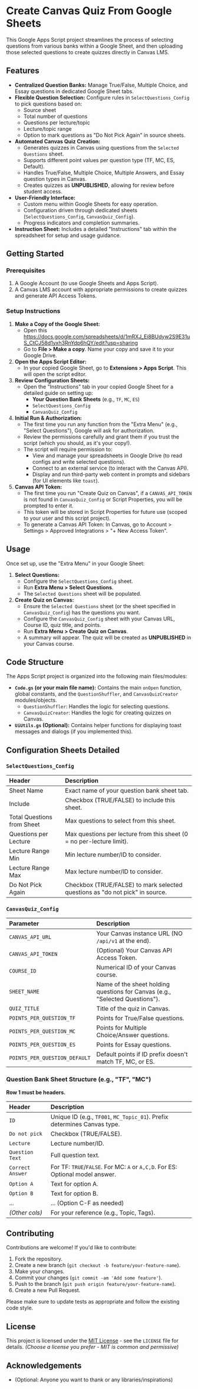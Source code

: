 # Create Canvas Quiz From Google Sheets

This Google Apps Script project streamlines the process of selecting questions from various banks within a Google Sheet, and then uploading those selected questions to create quizzes directly in Canvas LMS.

## Features

*   **Centralized Question Banks:** Manage True/False, Multiple Choice, and Essay questions in dedicated Google Sheet tabs.
*   **Flexible Question Selection:** Configure rules in `SelectQuestions_Config` to pick questions based on:
    *   Source sheet
    *   Total number of questions
    *   Questions per lecture/topic
    *   Lecture/topic range
    *   Option to mark questions as "Do Not Pick Again" in source sheets.
*   **Automated Canvas Quiz Creation:**
    *   Generates quizzes in Canvas using questions from the `Selected Questions` sheet.
    *   Supports different point values per question type (TF, MC, ES, Default).
    *   Handles True/False, Multiple Choice, Multiple Answers, and Essay question types in Canvas.
    *   Creates quizzes as **UNPUBLISHED**, allowing for review before student access.
*   **User-Friendly Interface:**
    *   Custom menu within Google Sheets for easy operation.
    *   Configuration driven through dedicated sheets (`SelectQuestions_Config`, `CanvasQuiz_Config`).
    *   Progress indicators and completion summaries.
*   **Instruction Sheet:** Includes a detailed "Instructions" tab within the spreadsheet for setup and usage guidance.

## Getting Started

### Prerequisites

1.  A Google Account (to use Google Sheets and Apps Script).
2.  A Canvas LMS account with appropriate permissions to create quizzes and generate API Access Tokens.

### Setup Instructions

1.  **Make a Copy of the Google Sheet:**
    *   Open this https://docs.google.com/spreadsheets/d/1mRXJ_Ei8BUdyw2S9E31uS_CtCJ58d1yxh3RnYdp6hQY/edit?usp=sharing
    *   Go to **File > Make a copy**. Name your copy and save it to your Google Drive.
2.  **Open the Apps Script Editor:**
    *   In your copied Google Sheet, go to **Extensions > Apps Script**. This will open the script editor.
3.  **Review Configuration Sheets:**
    *   Open the "Instructions" tab in your copied Google Sheet for a detailed guide on setting up:
        *   **Your Question Bank Sheets** (e.g., `TF`, `MC`, `ES`)
        *   `SelectQuestions_Config`
        *   `CanvasQuiz_Config`
4.  **Initial Run & Authorization:**
    *   The first time you run any function from the "Extra Menu" (e.g., "Select Questions"), Google will ask for authorization.
    *   Review the permissions carefully and grant them if you trust the script (which you should, as it's your copy!).
    *   The script will require permission to:
        *   View and manage your spreadsheets in Google Drive (to read configs and write selected questions).
        *   Connect to an external service (to interact with the Canvas API).
        *   Display and run third-party web content in prompts and sidebars (for UI elements like `toast`).
5.  **Canvas API Token:**
    *   The first time you run "Create Quiz on Canvas", if a `CANVAS_API_TOKEN` is not found in `CanvasQuiz_Config` or Script Properties, you will be prompted to enter it.
    *   This token will be stored in Script Properties for future use (scoped to your user and this script project).
    *   To generate a Canvas API Token: In Canvas, go to Account > Settings > Approved Integrations > "+ New Access Token".

## Usage

Once set up, use the "Extra Menu" in your Google Sheet:

1.  **Select Questions:**
    *   Configure the `SelectQuestions_Config` sheet.
    *   Run **Extra Menu > Select Questions**.
    *   The `Selected Questions` sheet will be populated.
2.  **Create Quiz on Canvas:**
    *   Ensure the `Selected Questions` sheet (or the sheet specified in `CanvasQuiz_Config`) has the questions you want.
    *   Configure the `CanvasQuiz_Config` sheet with your Canvas URL, Course ID, quiz title, and points.
    *   Run **Extra Menu > Create Quiz on Canvas**.
    *   A summary will appear. The quiz will be created as **UNPUBLISHED** in your Canvas course.

## Code Structure

The Apps Script project is organized into the following main files/modules:

*   **`Code.gs` (or your main file name):** Contains the main `onOpen` function, global constants, and the `QuestionShuffler`, and `CanvasQuizCreator` modules/objects.
    *   `QuestionShuffler`: Handles the logic for selecting questions.
    *   `CanvasQuizCreator`: Handles the logic for creating quizzes on Canvas.
*   **`UiUtils.gs` (Optional):** Contains helper functions for displaying toast messages and dialogs (if you implemented this).

## Configuration Sheets Detailed

### `SelectQuestions_Config`

| Header                       | Description                                                                 |
| :--------------------------- | :-------------------------------------------------------------------------- |
| Sheet Name                   | Exact name of your question bank sheet tab.                                 |
| Include                      | Checkbox (TRUE/FALSE) to include this sheet.                                |
| Total Questions from Sheet   | Max questions to select from this sheet.                                    |
| Questions per Lecture        | Max questions per lecture from this sheet (0 = no per-lecture limit).       |
| Lecture Range Min            | Min lecture number/ID to consider.                                          |
| Lecture Range Max            | Max lecture number/ID to consider.                                          |
| Do Not Pick Again            | Checkbox (TRUE/FALSE) to mark selected questions as "do not pick" in source. |

### `CanvasQuiz_Config`

| Parameter                 | Description                                                                    |
| :------------------------ | :----------------------------------------------------------------------------- |
| `CANVAS_API_URL`          | Your Canvas instance URL (NO `/api/v1` at the end).                            |
| `CANVAS_API_TOKEN`        | (Optional) Your Canvas API Access Token.                                       |
| `COURSE_ID`               | Numerical ID of your Canvas course.                                            |
| `SHEET_NAME`              | Name of the sheet holding questions for Canvas (e.g., "Selected Questions").   |
| `QUIZ_TITLE`              | Title of the quiz in Canvas.                                                   |
| `POINTS_PER_QUESTION_TF`  | Points for True/False questions.                                               |
| `POINTS_PER_QUESTION_MC`  | Points for Multiple Choice/Answer questions.                                   |
| `POINTS_PER_QUESTION_ES`  | Points for Essay questions.                                                    |
| `POINTS_PER_QUESTION_DEFAULT` | Default points if ID prefix doesn't match TF, MC, or ES.                   |

### Question Bank Sheet Structure (e.g., "TF", "MC")

**Row 1 must be headers.**

| Header           | Description                                                                 |
| :--------------- | :-------------------------------------------------------------------------- |
| `ID`             | Unique ID (e.g., `TF001`, `MC_Topic_01`). Prefix determines Canvas type.    |
| `Do not pick`    | Checkbox (TRUE/FALSE).                                                      |
| `Lecture`        | Lecture number/ID.                                                          |
| `Question Text`  | Full question text.                                                         |
| `Correct Answer` | For TF: `TRUE`/`FALSE`. For MC: `A` or `A,C,D`. For ES: Optional model answer. |
| `Option A`       | Text for option A.                                                          |
| `Option B`       | Text for option B.                                                          |
| ...              | ... (Option C-F as needed)                                                  |
| *(Other cols)*   | For your reference (e.g., Topic, Tags).                                     |

## Contributing

Contributions are welcome! If you'd like to contribute:

1.  Fork the repository.
2.  Create a new branch (`git checkout -b feature/your-feature-name`).
3.  Make your changes.
4.  Commit your changes (`git commit -am 'Add some feature'`).
5.  Push to the branch (`git push origin feature/your-feature-name`).
6.  Create a new Pull Request.

Please make sure to update tests as appropriate and follow the existing code style.

## License

This project is licensed under the [MIT License](LICENSE) - see the `LICENSE` file for details.
*(Choose a license you prefer - MIT is common and permissive)*

## Acknowledgements

*   (Optional: Anyone you want to thank or any libraries/inspirations)
